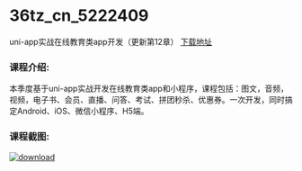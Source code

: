 # 36tz_cn_5222409
uni-app实战在线教育类app开发（更新第12章）
[下载地址](http://www.36tz.cn/article/5222409 "下载地址")
### 课程介绍:
本季度基于uni-app实战开发在线教育类app和小程序，课程包括：图文，音频，视频，电子书、会员、直播、问答、考试、拼团秒杀、优惠券。一次开发，同时搞定Android、iOS、微信小程序、H5端。

### 课程截图:
[![download](http://36tz.cn/muke_img/2022_01_2-28.png "下载地址")](http://www.36tz.cn "下载地址")
